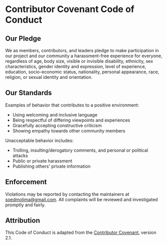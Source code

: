 # Contributor Covenant Code of Conduct

## Our Pledge
We as members, contributors, and leaders pledge to make participation in our project and our community a harassment-free experience for everyone, regardless of age, body size, visible or invisible disability, ethnicity, sex characteristics, gender identity and expression, level of experience, education, socio-economic status, nationality, personal appearance, race, religion, or sexual identity and orientation.

## Our Standards
Examples of behavior that contributes to a positive environment:
- Using welcoming and inclusive language
- Being respectful of differing viewpoints and experiences
- Gracefully accepting constructive criticism
- Showing empathy towards other community members

Unacceptable behavior includes:
- Trolling, insulting/derogatory comments, and personal or political attacks
- Public or private harassment
- Publishing others' private information

## Enforcement
Violations may be reported by contacting the maintainers at soedmolima@gmail.com. All complaints will be reviewed and investigated promptly and fairly.

## Attribution
This Code of Conduct is adapted from the [Contributor Covenant](https://www.contributor-covenant.org), version 2.1.